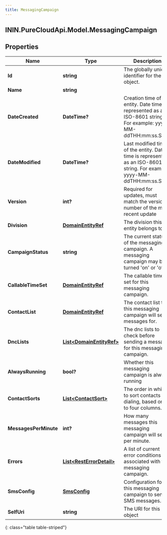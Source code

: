 ```yaml
---
title: MessagingCampaign
---
```

## ININ.PureCloudApi.Model.MessagingCampaign

## Properties

|Name | Type | Description | Notes|
|------------ | ------------- | ------------- | -------------|
| **Id** | **string** | The globally unique identifier for the object. | [optional] |
| **Name** | **string** |  | [optional] |
| **DateCreated** | **DateTime?** | Creation time of the entity. Date time is represented as an ISO-8601 string. For example: yyyy-MM-ddTHH:mm:ss.SSSZ | [optional] |
| **DateModified** | **DateTime?** | Last modified time of the entity. Date time is represented as an ISO-8601 string. For example: yyyy-MM-ddTHH:mm:ss.SSSZ | [optional] |
| **Version** | **int?** | Required for updates, must match the version number of the most recent update | [optional] |
| **Division** | [**DomainEntityRef**](DomainEntityRef.html) | The division this entity belongs to. | [optional] |
| **CampaignStatus** | **string** | The current status of the messaging campaign. A messaging campaign may be turned &#39;on&#39; or &#39;off&#39;. | [optional] |
| **CallableTimeSet** | [**DomainEntityRef**](DomainEntityRef.html) | The callable time set for this messaging campaign. | [optional] |
| **ContactList** | [**DomainEntityRef**](DomainEntityRef.html) | The contact list that this messaging campaign will send messages for. | |
| **DncLists** | [**List&lt;DomainEntityRef&gt;**](DomainEntityRef.html) | The dnc lists to check before sending a message for this messaging campaign. | [optional] |
| **AlwaysRunning** | **bool?** | Whether this messaging campaign is always running | [optional] |
| **ContactSorts** | [**List&lt;ContactSort&gt;**](ContactSort.html) | The order in which to sort contacts for dialing, based on up to four columns. | [optional] |
| **MessagesPerMinute** | **int?** | How many messages this messaging campaign will send per minute. | |
| **Errors** | [**List&lt;RestErrorDetail&gt;**](RestErrorDetail.html) | A list of current error conditions associated with this messaging campaign. | [optional] |
| **SmsConfig** | [**SmsConfig**](SmsConfig.html) | Configuration for this messaging campaign to send SMS messages. | [optional] |
| **SelfUri** | **string** | The URI for this object | [optional] |
{: class="table table-striped"}


